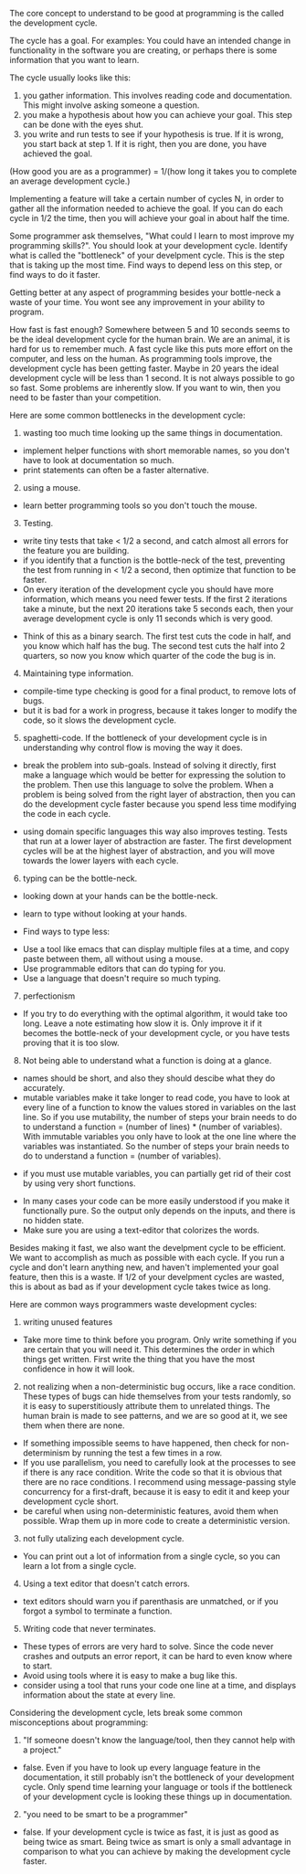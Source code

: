 
The core concept to understand to be good at programming is the called the development cycle.

The cycle has a goal. For examples: You could have an intended change in functionality in the software you are creating, or perhaps there is some information that you want to learn.

The cycle usually looks like this:
1) you gather information. This involves reading code and documentation. This might involve asking someone a question.
2) you make a hypothesis about how you can achieve your goal. This step can be done with the eyes shut.
3) you write and run tests to see if your hypothesis is true. If it is wrong, you start back at step 1. If it is right, then you are done, you have achieved the goal.

(How good you are as a programmer) = 1/(how long it takes you to complete an average development cycle.)

Implementing a feature will take a certain number of cycles N, in order to gather all the information needed to achieve the goal. If you can do each cycle in 1/2 the time, then you will achieve your goal in about half the time.

Some programmer ask themselves, "What could I learn to most improve my programming skills?".
You should look at your development cycle. Identify what is called the "bottleneck" of your develpment cycle. This is the step that is taking up the most time. Find ways to depend less on this step, or find ways to do it faster.

Getting better at any aspect of programming besides your bottle-neck a waste of your time. You wont see any improvement in your ability to program.

How fast is fast enough?
Somewhere between 5 and 10 seconds seems to be the ideal development cycle for the human brain. We are an animal, it is hard for us to remember much. A fast cycle like this puts more effort on the computer, and less on the human.
As programming tools improve, the development cycle has been getting faster. Maybe in 20 years the ideal development cycle will be less than 1 second.
It is not always possible to go so fast. Some problems are inherently slow. 
If you want to win, then you need to be faster than your competition.

Here are some common bottlenecks in the development cycle:
1) wasting too much time looking up the same things in documentation.
* implement helper functions with short memorable names, so you don't have to look at documentation so much.
* print statements can often be a faster alternative.
2) using a mouse.
* learn better programming tools so you don't touch the mouse.
3) Testing.
* write tiny tests that take < 1/2 a second, and catch almost all errors for the feature you are building.
* if you identify that a function is the bottle-neck of the test, preventing the test from running in < 1/2 a second, then optimize that function to be faster.
* On every iteration of the development cycle you should have more information, which means you need fewer tests. If the first 2 iterations take a minute, but the next 20 iterations take 5 seconds each, then your average development cycle is only 11 seconds which is very good.
- Think of this as a binary search. The first test cuts the code in half, and you know which half has the bug. The second test cuts the half into 2 quarters, so now you know which quarter of the code the bug is in.
4) Maintaining type information.
* compile-time type checking is good for a final product, to remove lots of bugs.
* but it is bad for a work in progress, because it takes longer to modify the code, so it slows the development cycle.
5) spaghetti-code. If the bottleneck of your development cycle is in understanding why control flow is moving the way it does.
* break the problem into sub-goals. Instead of solving it directly, first make a language which would be better for expressing the solution to the problem. Then use this language to solve the problem. When a problem is being solved from the right layer of abstraction, then you can do the development cycle faster because you spend less time modifying the code in each cycle.
- using domain specific languages this way also improves testing. Tests that run at a lower layer of abstraction are faster. The first development cycles will be at the highest layer of abstraction, and you will move towards the lower layers with each cycle.
6) typing can be the bottle-neck.
* looking down at your hands can be the bottle-neck.
- learn to type without looking at your hands.
* Find ways to type less:
- Use a tool like emacs that can display multiple files at a time, and copy paste between them, all without using a mouse.
- Use programmable editors that can do typing for you.
- Use a language that doesn't require so much typing.
7) perfectionism
* If you try to do everything with the optimal algorithm, it would take too long. Leave a note estimating how slow it is. Only improve it if it becomes the bottle-neck of your development cycle, or you have tests proving that it is too slow.
8) Not being able to understand what a function is doing at a glance.
* names should be short, and also they should descibe what they do accurately.
* mutable variables make it take longer to read code, you have to look at every line of a function to know the values stored in variables on the last line. So if you use mutability, the number of steps your brain needs to do to understand a function = (number of lines) * (number of variables).
With immutable variables you only have to look at the one line where the variables was instantiated. So the number of steps your brain needs to do to understand a function = (number of variables).
- if you must use mutable variables, you can partially get rid of their cost by using very short functions.
* In many cases your code can be more easily understood if you make it functionally pure. So the output only depends on the inputs, and there is no hidden state.
* Make sure you are using a text-editor that colorizes the words.

Besides making it fast, we also want the develpment cycle to be efficient. We want to accomplish as much as possible with each cycle.
If you run a cycle and don't learn anything new, and haven't implemented your goal feature, then this is a waste.
If 1/2 of your develpment cycles are wasted, this is about as bad as if your development cycle takes twice as long.

Here are common ways programmers waste development cycles:
1) writing unused features
* Take more time to think before you program. Only write something if you are certain that you will need it. This determines the order in which things get written. First write the thing that you have the most confidence in how it will look.
2) not realizing when a non-deterministic bug occurs, like a race condition. These types of bugs can hide themselves from your tests randomly, so it is easy to superstitiously attribute them to unrelated things. The human brain is made to see patterns, and we are so good at it, we see them when there are none.
* If something impossible seems to have happened, then check for non-determinism by running the test a few times in a row.
* If you use parallelism, you need to carefully look at the processes to see if there is any race condition. Write the code so that it is obvious that there are no race conditions. I recommend using message-passing style concurrency for a first-draft, because it is easy to edit it and keep your development cycle short.
* be careful when using non-deterministic features, avoid them when possible. Wrap them up in more code to create a deterministic version.
3) not fully utalizing each development cycle.
* You can print out a lot of information from a single cycle, so you can learn a lot from a single cycle.
4) Using a text editor that doesn't catch errors.
* text editors should warn you if parenthasis are unmatched, or if you forgot a symbol to terminate a function.
5) Writing code that never terminates.
* These types of errors are very hard to solve. Since the code never crashes and outputs an error report, it can be hard to even know where to start.
* Avoid using tools where it is easy to make a bug like this.
* consider using a tool that runs your code one line at a time, and displays information about the state at every line.



Considering the development cycle, lets break some common misconceptions about programming:
1) "If someone doesn't know the language/tool, then they cannot help with a project."
* false. Even if you have to look up every language feature in the documentation, it still probably isn't the bottleneck of your development cycle. Only spend time learning your language or tools if the bottleneck of your development cycle is looking these things up in documentation.
2) "you need to be smart to be a programmer"
* false. If your development cycle is twice as fast, it is just as good as being twice as smart. Being twice as smart is only a small advantage in comparison to what you can achieve by making the development cycle faster.

